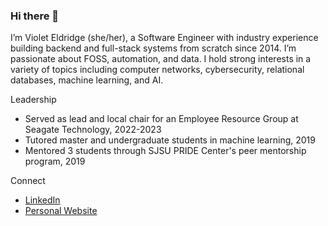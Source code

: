 ### Hi there 👋

I’m Violet Eldridge (she/her), a Software Engineer with industry experience building backend and full-stack systems from scratch since 2014. I’m passionate about FOSS, automation, and data. I hold strong interests in a variety of topics including computer networks, cybersecurity, relational databases, machine learning, and AI.

Leadership
* Served as lead and local chair for an Employee Resource Group at Seagate Technology, 2022-2023
* Tutored master and undergraduate students in machine learning, 2019
* Mentored 3 students through SJSU PRIDE Center's peer mentorship program, 2019

Connect
* [LinkedIn](https://www.linkedin.com/in/violet-eldridge/)
* [Personal Website](https://violeteldridge.com)

<!--
**violet4/violet4** is a ✨ _special_ ✨ repository because its `README.md` (this file) appears on your GitHub profile.

Here are some ideas to get you started:

- 🔭 I’m currently working on ...
- 🌱 I’m currently learning ...
- 👯 I’m looking to collaborate on ...
- 🤔 I’m looking for help with ...
- 💬 Ask me about ...
- 📫 How to reach me: ...
- 😄 Pronouns: ...
- ⚡ Fun fact: ...
-->
